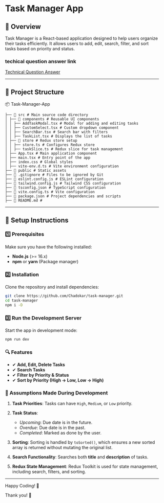 # Task Manager App

## 📌 Overview

Task Manager is a React-based application designed to help users organize their tasks efficiently. It allows users to add, edit, search, filter, and sort tasks based on priority and status.

<!-- write this: for answer to the technical question go to question.md -->

### techical question answer link

[Technical Question Answer](questions.md)

---

## 📁 Project Structure

📦 Task-Manager-App

```
├── 📂 src # Main source code directory
│ ├── 📂 components # Reusable UI components
│ │ ├── AddTaskModal.tsx # Modal for adding and editing tasks
│ │ ├── CustomSelect.tsx # Custom dropdown component
│ │ ├── SearchBar.tsx # Search bar with filters
│ │ ├── TaskList.tsx # Displays the list of tasks
│ ├── 📂 store # Redux store setup
│ │ ├── store.ts # Configures Redux store
│ │ ├── taskSlice.ts # Redux slice for task management
│ ├── App.tsx # Main application component
│ ├── main.tsx # Entry point of the app
│ ├── index.css # Global styles
│ ├── vite-env.d.ts # Vite environment configuration
├── 📂 public # Static assets
├── 📜 .gitignore # Files to be ignored by Git
├── 📜 eslint.config.js # ESLint configuration
├── 📜 tailwind.config.js # Tailwind CSS configuration
├── 📜 tsconfig.json # TypeScript configuration
├── 📜 vite.config.ts # Vite configuration
├── 📜 package.json # Project dependencies and scripts
├── 📜 README.md #
```

---

## 🚀 Setup Instructions

### **1️⃣ Prerequisites**

Make sure you have the following installed:

- **Node.js** (>= 16.x)
- **npm** or **yarn** (Package manager)

### **2️⃣ Installation**

Clone the repository and install dependencies:

```sh
git clone https://github.com/Chadokar/task-manager.git
cd task-manager
npm i -D
```

### **3️⃣ Run the Development Server**

Start the app in development mode:

```sh
npm run dev
```

### **🔍 Features**

- ✔ **Add, Edit, Delete Tasks**
- ✔ **Search Tasks**
- ✔ **Filter by Priority & Status**
- ✔ **Sort by Priority (High → Low, Low → High)**

### **📝 Assumptions Made During Development**

1. **Task Priorities**: Tasks can have `High`, `Medium`, or `Low` priority.

2. **Task Status**:

   - _Upcoming_: Due date is in the future.
   - _Overdue_: Due date is in the past.
   - _Completed_: Marked as done by the user.

3. **Sorting**: Sorting is handled by `toSorted()`, which ensures a new sorted array is returned without mutating the original list.

4. **Search Functionality**: Searches both **title** and **description** of tasks.

5. **Redux State Management**: Redux Toolkit is used for state management, including search, filters, and sorting.

---

Happy Coding! 🚀

Thank you! 🙏

